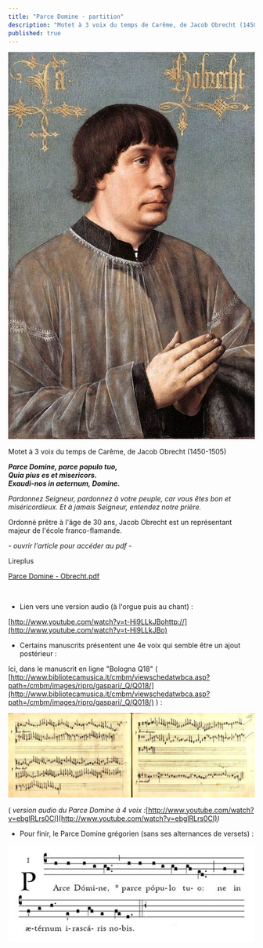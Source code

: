 ```yaml
---
title: "Parce Domine - partition"
description: "Motet à 3 voix du temps de Carême, de Jacob Obrecht (1450-1505) Parce Domine, parce populo tuo, Quia pius es et misericors. Exaudi-nos in aeternum, Domine. Pardonnez Seigneur, pardonnez à votre peuple, car vous êtes bon et miséricordieux. Et à jamais..."
published: true
---
```


![](/images/2014-03-18-jacob-obrecht.jpg)

Motet à 3 voix du temps de Carême, de Jacob Obrecht (1450-1505)

***Parce Domine, parce populo tuo,***  
***Quia pius es et misericors.***  
***Exaudi-nos in aeternum, Domine.***

*Pardonnez Seigneur, pardonnez à votre peuple, car vous êtes bon et miséricordieux. Et à jamais Seigneur, entendez notre prière.*

Ordonné prêtre à l'âge de 30 ans, Jacob Obrecht est un représentant majeur de l'école franco-flamande.

*- ouvrir l'article pour accéder au pdf -*

Lireplus

[Parce Domine - Obrecht.pdf](/pdf/parce-domine-obrecht.pdf)

&nbsp;

- Lien vers une version audio (à l'orgue puis au chant) :

[http://www.youtube.com/watch?v=t-Hi9LLkJBohttp://](http://www.youtube.com/watch?v=t-Hi9LLkJBo)

- Certains manuscrits présentent une 4e voix qui semble être un ajout postérieur :

Ici, dans le manuscrit en ligne "Bologna Q18" ( [http://www.bibliotecamusica.it/cmbm/viewschedatwbca.asp?path=/cmbm/images/ripro/gaspari/_Q/Q018/](http://www.bibliotecamusica.it/cmbm/viewschedatwbca.asp?path=/cmbm/images/ripro/gaspari/_Q/Q018/) ) :

<img src="/images/2014-03-18-parce-obrecht.jpg" alt="Parce Domine, ms Bologna Q18" class="popup-image">

( *version audio du Parce Domine à 4 voix :*[http://www.youtube.com/watch?v=ebglRLrs0CI](http://www.youtube.com/watch?v=ebglRLrs0CI)*)*

- Pour finir, le Parce Domine grégorien (sans ses alternances de versets) :

<img src="/images/2014-03-18-parce-domine-chant.jpg" alt="Parce Domine grégorien" class="popup-image">
